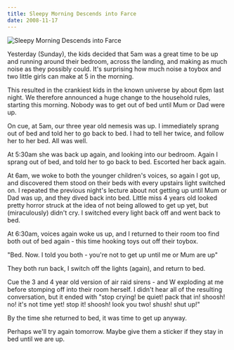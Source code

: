 ```yaml
---
title: Sleepy Morning Descends into Farce
date: 2008-11-17
---
```


![Sleepy Morning Descends into Farce](https://source.unsplash.com/jpkvklXwt98/1600x900)

Yesterday (Sunday), the kids decided that 5am was a great time to be up and running around their bedroom, across the landing, and making as much noise as they possibly could. It's surprising how much noise a toybox and two little girls can make at 5 in the morning.

This resulted in the crankiest kids in the known universe by about 6pm last night. We therefore announced a huge change to the household rules, starting this morning. Nobody was to get out of bed until Mum or Dad were up.

On cue, at 5am, our three year old nemesis was up. I immediately sprang out of bed and told her to go back to bed. I had to tell her twice, and follow her to her bed. All was well.

At 5:30am she was back up again, and looking into our bedroom. Again I sprang out of bed, and told her to go back to bed. Escorted her back again.

At 6am, we woke to both the younger children's voices, so again I got up, and discovered them stood on their beds with every upstairs light switched on. I repeated the previous night's lecture about not getting up until Mum or Dad was up, and they dived back into bed. Little miss 4 years old looked pretty horror struck at the idea of not being allowed to get up yet, but (miraculously) didn't cry. I switched every light back off and went back to bed.

At 6:30am, voices again woke us up, and I returned to their room too find both out of bed again - this time hooking toys out off their toybox.

"Bed. Now. I told you both - you're not to get up until me or Mum are up"

They both run back, I switch off the lights (again), and return to bed.

Cue the 3 and 4 year old version of air raid sirens - and W exploding at me before stomping off into their room herself. I didn't hear all of the resulting conversation, but it ended with "stop crying! be quiet! pack that in! shoosh! no! it's not time yet! stop it! shoosh! look you two! shush! shut up!"

By the time she returned to bed, it was time to get up anyway.

Perhaps we'll try again tomorrow. Maybe give them a sticker if they stay in bed until we are up.